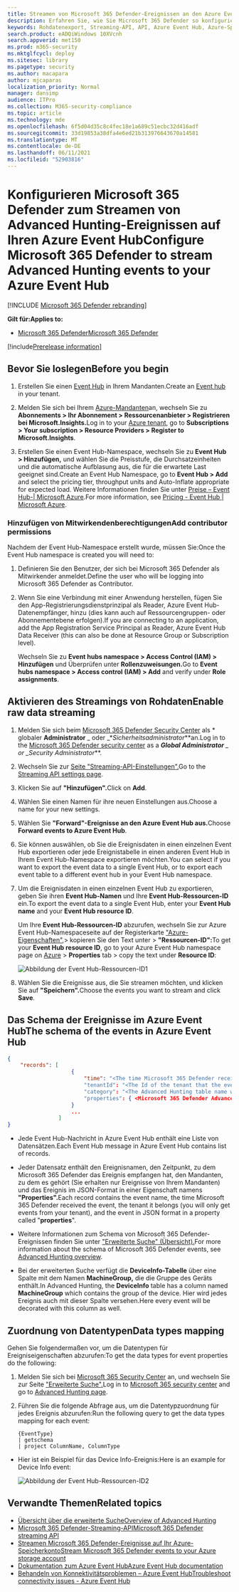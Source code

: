 ```yaml
---
title: Streamen von Microsoft 365 Defender-Ereignissen an den Azure Event Hub
description: Erfahren Sie, wie Sie Microsoft 365 Defender so konfigurieren, dass Advanced Hunting-Ereignisse an Ihren Event Hub gestreamt werden.
keywords: Rohdatenexport, Streaming-API, API, Azure Event Hub, Azure-Speicher, Speicherkonto, Erweiterte Suche, Freigabe von Rohdaten
search.product: eADQiWindows 10XVcnh
search.appverid: met150
ms.prod: m365-security
ms.mktglfcycl: deploy
ms.sitesec: library
ms.pagetype: security
ms.author: macapara
author: mjcaparas
localization_priority: Normal
manager: dansimp
audience: ITPro
ms.collection: M365-security-compliance
ms.topic: article
ms.technology: mde
ms.openlocfilehash: 6f5d04d35c8c4fec18e1a689c51ecbc32d416adf
ms.sourcegitcommit: 33d19853a38dfa4e6ed21b313976643670a14581
ms.translationtype: MT
ms.contentlocale: de-DE
ms.lasthandoff: 06/11/2021
ms.locfileid: "52903816"
---
```

# <a name="configure-microsoft-365-defender-to-stream-advanced-hunting-events-to-your-azure-event-hub"></a><span data-ttu-id="3768b-104">Konfigurieren Microsoft 365 Defender zum Streamen von Advanced Hunting-Ereignissen auf Ihren Azure Event Hub</span><span class="sxs-lookup"><span data-stu-id="3768b-104">Configure Microsoft 365 Defender to stream Advanced Hunting events to your Azure Event Hub</span></span>

[!INCLUDE [Microsoft 365 Defender rebranding](../../includes/microsoft-defender.md)]


<span data-ttu-id="3768b-105">**Gilt für:**</span><span class="sxs-lookup"><span data-stu-id="3768b-105">**Applies to:**</span></span>
- [<span data-ttu-id="3768b-106">Microsoft 365 Defender</span><span class="sxs-lookup"><span data-stu-id="3768b-106">Microsoft 365 Defender</span></span>](https://go.microsoft.com/fwlink/?linkid=2118804)

[!include[Prerelease information](../../includes/prerelease.md)]

## <a name="before-you-begin"></a><span data-ttu-id="3768b-107">Bevor Sie loslegen</span><span class="sxs-lookup"><span data-stu-id="3768b-107">Before you begin</span></span>

1. <span data-ttu-id="3768b-108">Erstellen Sie einen [Event Hub](/azure/event-hubs/) in Ihrem Mandanten.</span><span class="sxs-lookup"><span data-stu-id="3768b-108">Create an [Event hub](/azure/event-hubs/) in your tenant.</span></span>

2. <span data-ttu-id="3768b-109">Melden Sie sich bei Ihrem [Azure-Mandanten](https://ms.portal.azure.com/)an, wechseln Sie zu **Abonnements > Ihr Abonnement > Ressourcenanbieter > Registrieren bei Microsoft.Insights.**</span><span class="sxs-lookup"><span data-stu-id="3768b-109">Log in to your [Azure tenant](https://ms.portal.azure.com/), go to **Subscriptions > Your subscription > Resource Providers > Register to Microsoft.Insights**.</span></span>

3. <span data-ttu-id="3768b-110">Erstellen Sie einen Event Hub-Namespace, wechseln Sie zu **Event Hub > Hinzufügen,** und wählen Sie die Preisstufe, die Durchsatzeinheiten und die automatische Aufblasung aus, die für die erwartete Last geeignet sind.</span><span class="sxs-lookup"><span data-stu-id="3768b-110">Create an Event Hub Namespace, go to **Event Hub > Add** and select the pricing tier, throughput units and Auto-Inflate appropriate for expected load.</span></span> <span data-ttu-id="3768b-111">Weitere Informationen finden Sie unter [Preise – Event Hub-| Microsoft Azure](https://azure.microsoft.com/en-us/pricing/details/event-hubs/).</span><span class="sxs-lookup"><span data-stu-id="3768b-111">For more information, see [Pricing - Event Hub | Microsoft Azure](https://azure.microsoft.com/en-us/pricing/details/event-hubs/).</span></span>  

### <a name="add-contributor-permissions"></a><span data-ttu-id="3768b-112">Hinzufügen von Mitwirkendenberechtigungen</span><span class="sxs-lookup"><span data-stu-id="3768b-112">Add contributor permissions</span></span> 
<span data-ttu-id="3768b-113">Nachdem der Event Hub-Namespace erstellt wurde, müssen Sie:</span><span class="sxs-lookup"><span data-stu-id="3768b-113">Once the Event Hub namespace is created you will need to:</span></span>
1. <span data-ttu-id="3768b-114">Definieren Sie den Benutzer, der sich bei Microsoft 365 Defender als Mitwirkender anmeldet.</span><span class="sxs-lookup"><span data-stu-id="3768b-114">Define the user who will be logging into Microsoft 365 Defender as Contributor.</span></span>

2. <span data-ttu-id="3768b-115">Wenn Sie eine Verbindung mit einer Anwendung herstellen, fügen Sie den App-Registrierungsdienstprinzipal als Reader, Azure Event Hub-Datenempfänger, hinzu (dies kann auch auf Ressourcengruppen- oder Abonnementebene erfolgen).</span><span class="sxs-lookup"><span data-stu-id="3768b-115">If you are connecting to an application, add the App Registration Service Principal as Reader, Azure Event Hub Data Receiver (this can also be done at Resource Group or Subscription level).</span></span> 

    <span data-ttu-id="3768b-116">Wechseln Sie zu **Event hubs namespace > Access Control (IAM) > Hinzufügen** und Überprüfen unter **Rollenzuweisungen.**</span><span class="sxs-lookup"><span data-stu-id="3768b-116">Go to **Event hubs namespace > Access control (IAM) > Add** and verify under **Role assignments**.</span></span>

## <a name="enable-raw-data-streaming"></a><span data-ttu-id="3768b-117">Aktivieren des Streamings von Rohdaten</span><span class="sxs-lookup"><span data-stu-id="3768b-117">Enable raw data streaming</span></span>

1. <span data-ttu-id="3768b-118">Melden Sie sich beim [Microsoft 365 Defender Security Center](https://security.microsoft.com) als \* globaler **Administrator** _ oder _\*_Sicherheitsadministrator_\*\*an.</span><span class="sxs-lookup"><span data-stu-id="3768b-118">Log in to the [Microsoft 365 Defender security center](https://security.microsoft.com) as a ***Global Administrator** _ or _*_Security Administrator_\*\*.</span></span>

2. <span data-ttu-id="3768b-119">Wechseln Sie zur [Seite "Streaming-API-Einstellungen".](https://security.microsoft.com/settings/mtp_settings/raw_data_export)</span><span class="sxs-lookup"><span data-stu-id="3768b-119">Go to the [Streaming API settings page](https://security.microsoft.com/settings/mtp_settings/raw_data_export).</span></span>

3. <span data-ttu-id="3768b-120">Klicken Sie auf **"Hinzufügen".**</span><span class="sxs-lookup"><span data-stu-id="3768b-120">Click on **Add**.</span></span>

4. <span data-ttu-id="3768b-121">Wählen Sie einen Namen für ihre neuen Einstellungen aus.</span><span class="sxs-lookup"><span data-stu-id="3768b-121">Choose a name for your new settings.</span></span>

5. <span data-ttu-id="3768b-122">Wählen Sie **"Forward"-Ereignisse an den Azure Event Hub aus.**</span><span class="sxs-lookup"><span data-stu-id="3768b-122">Choose **Forward events to Azure Event Hub**.</span></span>

6. <span data-ttu-id="3768b-123">Sie können auswählen, ob Sie die Ereignisdaten in einen einzelnen Event Hub exportieren oder jede Ereignistabelle in einen anderen Event Hub in Ihrem Event Hub-Namespace exportieren möchten.</span><span class="sxs-lookup"><span data-stu-id="3768b-123">You can select if you want to export the event data to a single Event Hub, or to export each event table to a different event hub in your Event Hub namespace.</span></span> 

7. <span data-ttu-id="3768b-124">Um die Ereignisdaten in einen einzelnen Event Hub zu exportieren, geben Sie ihren **Event Hub-Namen** und Ihre **Event Hub-Ressourcen-ID** ein.</span><span class="sxs-lookup"><span data-stu-id="3768b-124">To export the event data to a single Event Hub, enter your **Event Hub name** and your **Event Hub resource ID**.</span></span>

   <span data-ttu-id="3768b-125">Um Ihre **Event Hub-Ressourcen-ID** abzurufen, wechseln Sie zur Azure Event Hub-Namespaceseite auf der Registerkarte ["Azure-Eigenschaften",](https://ms.portal.azure.com/)> kopieren Sie den Text unter  >   **"Ressourcen-ID":**</span><span class="sxs-lookup"><span data-stu-id="3768b-125">To get your **Event Hub resource ID**, go to your Azure Event Hub namespace page on [Azure](https://ms.portal.azure.com/) > **Properties** tab > copy the text under **Resource ID**:</span></span>

   ![Abbildung der Event Hub-Ressourcen-ID1](../defender-endpoint/images/event-hub-resource-id.png)

8. <span data-ttu-id="3768b-127">Wählen Sie die Ereignisse aus, die Sie streamen möchten, und klicken Sie auf **"Speichern".**</span><span class="sxs-lookup"><span data-stu-id="3768b-127">Choose the events you want to stream and click **Save**.</span></span>

## <a name="the-schema-of-the-events-in-azure-event-hub"></a><span data-ttu-id="3768b-128">Das Schema der Ereignisse im Azure Event Hub</span><span class="sxs-lookup"><span data-stu-id="3768b-128">The schema of the events in Azure Event Hub</span></span>

```JSON
{
    "records": [
                    {
                        "time": "<The time Microsoft 365 Defender received the event>"
                        "tenantId": "<The Id of the tenant that the event belongs to>"
                        "category": "<The Advanced Hunting table name with 'AdvancedHunting-' prefix>"
                        "properties": { <Microsoft 365 Defender Advanced Hunting event as Json> }
                    }
                    ...
                ]
}
```

- <span data-ttu-id="3768b-129">Jede Event Hub-Nachricht in Azure Event Hub enthält eine Liste von Datensätzen.</span><span class="sxs-lookup"><span data-stu-id="3768b-129">Each Event Hub message in Azure Event Hub contains list of records.</span></span>

- <span data-ttu-id="3768b-130">Jeder Datensatz enthält den Ereignisnamen, den Zeitpunkt, zu dem Microsoft 365 Defender das Ereignis empfangen hat, den Mandanten, zu dem es gehört (Sie erhalten nur Ereignisse von Ihrem Mandanten) und das Ereignis im JSON-Format in einer Eigenschaft namens **"Properties".**</span><span class="sxs-lookup"><span data-stu-id="3768b-130">Each record contains the event name, the time Microsoft 365 Defender received the event, the tenant it belongs (you will only get events from your tenant), and the event in JSON format in a property called "**properties**".</span></span>

- <span data-ttu-id="3768b-131">Weitere Informationen zum Schema von Microsoft 365 Defender-Ereignissen finden Sie unter ["Erweiterte Suche" (Übersicht).](advanced-hunting-overview.md)</span><span class="sxs-lookup"><span data-stu-id="3768b-131">For more information about the schema of Microsoft 365 Defender events, see [Advanced Hunting overview](advanced-hunting-overview.md).</span></span>

- <span data-ttu-id="3768b-132">Bei der erweiterten Suche verfügt die **DeviceInfo-Tabelle** über eine Spalte mit dem Namen **MachineGroup,** die die Gruppe des Geräts enthält.</span><span class="sxs-lookup"><span data-stu-id="3768b-132">In Advanced Hunting, the **DeviceInfo** table has a column named **MachineGroup** which contains the group of the device.</span></span> <span data-ttu-id="3768b-133">Hier wird jedes Ereignis auch mit dieser Spalte versehen.</span><span class="sxs-lookup"><span data-stu-id="3768b-133">Here every event will be decorated with this column as well.</span></span> 




## <a name="data-types-mapping"></a><span data-ttu-id="3768b-134">Zuordnung von Datentypen</span><span class="sxs-lookup"><span data-stu-id="3768b-134">Data types mapping</span></span>

<span data-ttu-id="3768b-135">Gehen Sie folgendermaßen vor, um die Datentypen für Ereigniseigenschaften abzurufen:</span><span class="sxs-lookup"><span data-stu-id="3768b-135">To get the data types for event properties do the following:</span></span>

1. <span data-ttu-id="3768b-136">Melden Sie sich bei [Microsoft 365 Security Center](https://security.microsoft.com) an, und wechseln Sie zur Seite ["Erweiterte Suche".](https://security.microsoft.com/hunting-package)</span><span class="sxs-lookup"><span data-stu-id="3768b-136">Log in to [Microsoft 365 security center](https://security.microsoft.com) and go to [Advanced Hunting page](https://security.microsoft.com/hunting-package).</span></span>

2. <span data-ttu-id="3768b-137">Führen Sie die folgende Abfrage aus, um die Datentypzuordnung für jedes Ereignis abzurufen:</span><span class="sxs-lookup"><span data-stu-id="3768b-137">Run the following query to get the data types mapping for each event:</span></span>
 
   ```kusto
   {EventType}
   | getschema
   | project ColumnName, ColumnType 
   ```

- <span data-ttu-id="3768b-138">Hier ist ein Beispiel für das Device Info-Ereignis:</span><span class="sxs-lookup"><span data-stu-id="3768b-138">Here is an example for Device Info event:</span></span> 

  ![Abbildung der Event Hub-Ressourcen-ID2](../defender-endpoint/images/machine-info-datatype-example.png)

## <a name="related-topics"></a><span data-ttu-id="3768b-140">Verwandte Themen</span><span class="sxs-lookup"><span data-stu-id="3768b-140">Related topics</span></span>
- [<span data-ttu-id="3768b-141">Übersicht über die erweiterte Suche</span><span class="sxs-lookup"><span data-stu-id="3768b-141">Overview of Advanced Hunting</span></span>](advanced-hunting-overview.md)
- [<span data-ttu-id="3768b-142">Microsoft 365 Defender-Streaming-API</span><span class="sxs-lookup"><span data-stu-id="3768b-142">Microsoft 365 Defender streaming API</span></span>](streaming-api.md)
- [<span data-ttu-id="3768b-143">Streamen Microsoft 365 Defender-Ereignisse auf Ihr Azure-Speicherkonto</span><span class="sxs-lookup"><span data-stu-id="3768b-143">Stream Microsoft 365 Defender events to your Azure storage account</span></span>](streaming-api-storage.md)
- [<span data-ttu-id="3768b-144">Dokumentation zum Azure Event Hub</span><span class="sxs-lookup"><span data-stu-id="3768b-144">Azure Event Hub documentation</span></span>](/azure/event-hubs/)
- [<span data-ttu-id="3768b-145">Behandeln von Konnektivitätsproblemen – Azure Event Hub</span><span class="sxs-lookup"><span data-stu-id="3768b-145">Troubleshoot connectivity issues - Azure Event Hub</span></span>](/azure/event-hubs/troubleshooting-guide)
